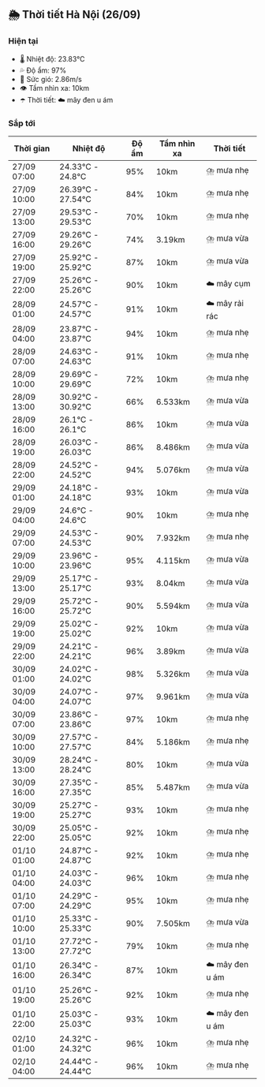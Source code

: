 ## 🌦️ Thời tiết Hà Nội (26/09)

### Hiện tại

- 🌡️ Nhiệt độ: 23.83℃
- 💦 Độ ẩm: 97%
- 💨 Sức gió: 2.86m/s
- 👁️ Tầm nhìn xa: 10km
- ☂️ Thời tiết: ☁️ mây đen u ám

### Sắp tới

| Thời gian | Nhiệt độ | Độ ẩm | Tầm nhìn xa | Thời tiết |
| --- | --- | --- | --- | --- |
| 27/09 07:00 | 24.33℃ - 24.8℃ | 95% | 10km | ⛈️ mưa nhẹ |
| 27/09 10:00 | 26.39℃ - 27.54℃ | 84% | 10km | ⛈️ mưa nhẹ |
| 27/09 13:00 | 29.53℃ - 29.53℃ | 70% | 10km | ⛈️ mưa nhẹ |
| 27/09 16:00 | 29.26℃ - 29.26℃ | 74% | 3.19km | ⛈️ mưa vừa |
| 27/09 19:00 | 25.92℃ - 25.92℃ | 87% | 10km | ⛈️ mưa vừa |
| 27/09 22:00 | 25.26℃ - 25.26℃ | 90% | 10km | ☁️ mây cụm |
| 28/09 01:00 | 24.57℃ - 24.57℃ | 91% | 10km | ☁️ mây rải rác |
| 28/09 04:00 | 23.87℃ - 23.87℃ | 94% | 10km | ⛈️ mưa nhẹ |
| 28/09 07:00 | 24.63℃ - 24.63℃ | 91% | 10km | ⛈️ mưa nhẹ |
| 28/09 10:00 | 29.69℃ - 29.69℃ | 72% | 10km | ⛈️ mưa nhẹ |
| 28/09 13:00 | 30.92℃ - 30.92℃ | 66% | 6.533km | ⛈️ mưa vừa |
| 28/09 16:00 | 26.1℃ - 26.1℃ | 86% | 10km | ⛈️ mưa vừa |
| 28/09 19:00 | 26.03℃ - 26.03℃ | 86% | 8.486km | ⛈️ mưa vừa |
| 28/09 22:00 | 24.52℃ - 24.52℃ | 94% | 5.076km | ⛈️ mưa vừa |
| 29/09 01:00 | 24.18℃ - 24.18℃ | 93% | 10km | ⛈️ mưa vừa |
| 29/09 04:00 | 24.6℃ - 24.6℃ | 90% | 10km | ⛈️ mưa nhẹ |
| 29/09 07:00 | 24.53℃ - 24.53℃ | 90% | 7.932km | ⛈️ mưa nhẹ |
| 29/09 10:00 | 23.96℃ - 23.96℃ | 95% | 4.115km | ⛈️ mưa vừa |
| 29/09 13:00 | 25.17℃ - 25.17℃ | 93% | 8.04km | ⛈️ mưa vừa |
| 29/09 16:00 | 25.72℃ - 25.72℃ | 90% | 5.594km | ⛈️ mưa vừa |
| 29/09 19:00 | 25.02℃ - 25.02℃ | 92% | 10km | ⛈️ mưa vừa |
| 29/09 22:00 | 24.21℃ - 24.21℃ | 96% | 3.89km | ⛈️ mưa vừa |
| 30/09 01:00 | 24.02℃ - 24.02℃ | 98% | 5.326km | ⛈️ mưa vừa |
| 30/09 04:00 | 24.07℃ - 24.07℃ | 97% | 9.961km | ⛈️ mưa vừa |
| 30/09 07:00 | 23.86℃ - 23.86℃ | 97% | 10km | ⛈️ mưa nhẹ |
| 30/09 10:00 | 27.57℃ - 27.57℃ | 84% | 5.186km | ⛈️ mưa nhẹ |
| 30/09 13:00 | 28.24℃ - 28.24℃ | 80% | 10km | ⛈️ mưa vừa |
| 30/09 16:00 | 27.35℃ - 27.35℃ | 85% | 5.487km | ⛈️ mưa vừa |
| 30/09 19:00 | 25.27℃ - 25.27℃ | 93% | 10km | ⛈️ mưa nhẹ |
| 30/09 22:00 | 25.05℃ - 25.05℃ | 92% | 10km | ⛈️ mưa nhẹ |
| 01/10 01:00 | 24.87℃ - 24.87℃ | 92% | 10km | ⛈️ mưa nhẹ |
| 01/10 04:00 | 24.03℃ - 24.03℃ | 96% | 10km | ⛈️ mưa nhẹ |
| 01/10 07:00 | 24.29℃ - 24.29℃ | 95% | 10km | ⛈️ mưa nhẹ |
| 01/10 10:00 | 25.33℃ - 25.33℃ | 90% | 7.505km | ⛈️ mưa vừa |
| 01/10 13:00 | 27.72℃ - 27.72℃ | 79% | 10km | ⛈️ mưa nhẹ |
| 01/10 16:00 | 26.34℃ - 26.34℃ | 87% | 10km | ☁️ mây đen u ám |
| 01/10 19:00 | 25.26℃ - 25.26℃ | 92% | 10km | ⛈️ mưa nhẹ |
| 01/10 22:00 | 25.03℃ - 25.03℃ | 93% | 10km | ☁️ mây đen u ám |
| 02/10 01:00 | 24.32℃ - 24.32℃ | 96% | 10km | ⛈️ mưa nhẹ |
| 02/10 04:00 | 24.44℃ - 24.44℃ | 96% | 10km | ⛈️ mưa nhẹ |
